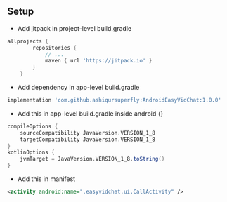 ## Setup
- Add jitpack in project-level build.gradle
```groovy
allprojects {
		repositories {
            // ...
			maven { url 'https://jitpack.io' }
		}
	}
```

- Add dependency in app-level build.gradle
```groovy
implementation 'com.github.ashiqursuperfly:AndroidEasyVidChat:1.0.0'
```
- Add this in app-level build.gradle inside android {}
```groovy
compileOptions {
    sourceCompatibility JavaVersion.VERSION_1_8
    targetCompatibility JavaVersion.VERSION_1_8
}
kotlinOptions {
    jvmTarget = JavaVersion.VERSION_1_8.toString()
}
  ```
- Add this in manifest
```xml
<activity android:name=".easyvidchat.ui.CallActivity" />
```



